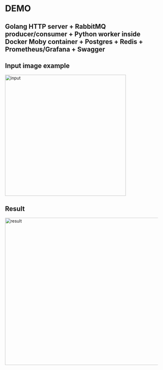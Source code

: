 # DEMO
## Golang HTTP server + RabbitMQ producer/consumer + Python worker inside Docker Moby container + Postgres + Redis + Prometheus/Grafana + Swagger

## Input image example
<img width="398" height="398" alt="input" src="https://github.com/user-attachments/assets/97a262f3-e699-489b-bfc9-2a672b83ee33" />

## Result
<img width="523" height="484" alt="result" src="https://github.com/user-attachments/assets/46b3145c-7d05-4275-846c-c6830201cf81" />

